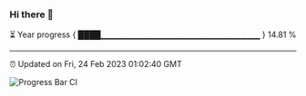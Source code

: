 ### Hi there 👋

⏳ Year progress { ████▁▁▁▁▁▁▁▁▁▁▁▁▁▁▁▁▁▁▁▁▁▁▁▁▁▁ } 14.81 %

---

⏰ Updated on Fri, 24 Feb 2023 01:02:40 GMT

![Progress Bar CI](https://github.com/liununu/liununu/workflows/Progress%20Bar%20CI/badge.svg)
